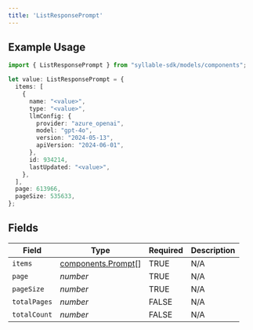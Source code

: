 ```yaml
---
title: 'ListResponsePrompt'
---
```


## Example Usage

```typescript
import { ListResponsePrompt } from "syllable-sdk/models/components";

let value: ListResponsePrompt = {
  items: [
    {
      name: "<value>",
      type: "<value>",
      llmConfig: {
        provider: "azure_openai",
        model: "gpt-4o",
        version: "2024-05-13",
        apiVersion: "2024-06-01",
      },
      id: 934214,
      lastUpdated: "<value>",
    },
  ],
  page: 613966,
  pageSize: 535633,
};
```

## Fields

| Field                                                    | Type                                                     | Required                                                 | Description                                              |
| -------------------------------------------------------- | -------------------------------------------------------- | -------------------------------------------------------- | -------------------------------------------------------- |
| `items`                                                  | [components.Prompt](/sdk-docs/models/components/prompt)[] | TRUE                                       | N/A                                                      |
| `page`                                                   | *number*                                                 | TRUE                                       | N/A                                                      |
| `pageSize`                                               | *number*                                                 | TRUE                                       | N/A                                                      |
| `totalPages`                                             | *number*                                                 | FALSE                                       | N/A                                                      |
| `totalCount`                                             | *number*                                                 | FALSE                                       | N/A                                                      |